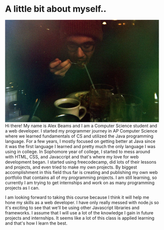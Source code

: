 # A little bit about myself..
![Picture of me](/images/me.jpeg)
Hi there! My name is Alex Beams and I am a Computer Science student and a web developer. I started my programmer journey in AP Computer Science where we learned fundamentals of CS and utilized the Java programming language. For a few years, I mostly focused on getting better at Java since it was the first language I learned and pretty much the only language I was using in college. In Sophomore year of college, I started to mess around with HTML, CSS, and Javaccript and that's where my love for web development began. I started using freecodecamp, did lots of their lessons and projects, and even tried to make my own projects. By biggest accomplishment in this field thus far is creating and publishing my own web portfolio that contains all of my programming projects. I am still learning, so currently I am trying to get internships and work on as many programming projects as I can.

I am looking forward to taking this course because I think it will help me hone my skills as a web developer. I have only really messed with node.js so it's exciting to see that we'll be using other Javascript libraries and frameworks. I assume that I will use a lot of the knowledge I gain in future projects and internships. It seems like a lot of this class is applied learning and that's how I learn the best. 
